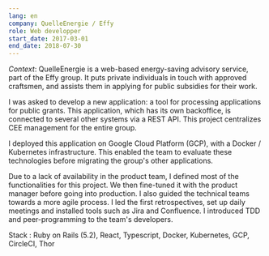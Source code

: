 ```yaml
---
lang: en
company: QuelleEnergie / Effy
role: Web developper
start_date: 2017-03-01
end_date: 2018-07-30
---
```


*Context*: QuelleEnergie is a web-based energy-saving advisory service, part of the Effy group. It puts private individuals in touch with approved craftsmen, and assists them in applying for public subsidies for their work.

I was asked to develop a new application: a tool for processing applications for public grants. This application, which has its own backoffice, is connected to several other systems via a REST API. This project centralizes CEE management for the entire group.

I deployed this application on Google Cloud Platform (GCP), with a Docker / Kubernetes infrastructure. This enabled the team to evaluate these technologies before migrating the group's other applications.

Due to a lack of availability in the product team, I defined most of the functionalities for this project. We then fine-tuned it with the product manager before going into production. I also guided the technical teams towards a more agile process. I led the first retrospectives, set up daily meetings and installed tools such as Jira and Confluence. I introduced TDD and peer-programming to the team's developers.

Stack : Ruby on Rails (5.2), React, Typescript, Docker, Kubernetes, GCP, CircleCI, Thor